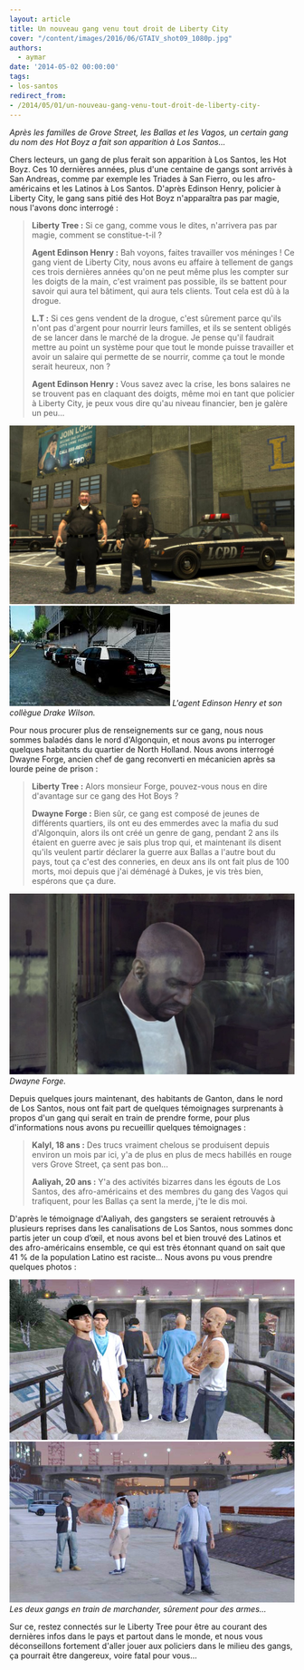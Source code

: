 ```yaml
---
layout: article
title: Un nouveau gang venu tout droit de Liberty City
cover: "/content/images/2016/06/GTAIV_shot09_1080p.jpg"
authors:
  - aymar
date: '2014-05-02 00:00:00'
tags:
- los-santos
redirect_from:
- /2014/05/01/un-nouveau-gang-venu-tout-droit-de-liberty-city-
---
```


_Après les familles de Grove Street, les Ballas et les Vagos, un certain gang du nom des Hot Boyz a fait son apparition à Los Santos..._

Chers lecteurs, un gang de plus ferait son apparition à Los Santos, les Hot Boyz. Ces 10 dernières années, plus d'une centaine de gangs sont arrivés à San Andreas, comme par exemple les Triades à San Fierro, ou les afro-américains et les Latinos à Los Santos. D'après Edinson Henry, policier à Liberty City, le gang sans pitié des Hot Boyz n'apparaîtra pas par magie, nous l'avons donc interrogé :

> **Liberty Tree :** Si ce gang, comme vous le dites, n'arrivera pas par magie, comment se constitue-t-il ?
> 
> **Agent Edinson Henry :** Bah voyons, faites travailler vos méninges ! Ce gang vient de Liberty City, nous avons eu affaire à tellement de gangs ces trois dernières années qu'on ne peut même plus les compter sur les doigts de la main, c'est vraiment pas possible, ils se battent pour savoir qui aura tel bâtiment, qui aura tels clients. Tout cela est dû à la drogue.
> 
> **L.T :** Si ces gens vendent de la drogue, c'est sûrement parce qu'ils n'ont pas d'argent pour nourrir leurs familles, et ils se sentent obligés de se lancer dans le marché de la drogue. Je pense qu'il faudrait mettre au point un système pour que tout le monde puisse travailler et avoir un salaire qui permette de se nourrir, comme ça tout le monde serait heureux, non ?
> 
> **Agent Edinson Henry :** Vous savez avec la crise, les bons salaires ne se trouvent pas en claquant des doigts, même moi en tant que policier à Liberty City, je peux vous dire qu'au niveau financier, ben je galère un peu...

![](/content/images/2016/06/1324838597_gta-4-black-police-mod.jpg)
![L'agent Edinson Henry et son collègue Drake Wilson.](/content/images/2016/06/images%20%281%29.jpg)
_L'agent Edinson Henry et son collègue Drake Wilson._

Pour nous procurer plus de renseignements sur ce gang, nous nous sommes baladés dans le nord d'Algonquin, et nous avons pu interroger quelques habitants du quartier de North Holland. Nous avons interrogé Dwayne Forge, ancien chef de gang reconverti en mécanicien après sa lourde peine de prison :

> **Liberty Tree :** Alors monsieur Forge, pouvez-vous nous en dire d'avantage sur ce gang des Hot Boys ?
> 
> **Dwayne Forge :** Bien sûr, ce gang est composé de jeunes de différents quartiers, ils ont eu des emmerdes avec la mafia du sud d'Algonquin, alors ils ont créé un genre de gang, pendant 2 ans ils étaient en guerre avec je sais plus trop qui, et maintenant ils disent qu'ils veulent partir déclarer la guerre aux Ballas a l'autre bout du pays, tout ça c'est des conneries, en deux ans ils ont fait plus de 100 morts, moi depuis que j'ai déménagé à Dukes, je vis très bien, espérons que ça dure.

![Dwayne Forge.](/content/images/2016/06/dwayne_velky%20%281%29.jpg)
_Dwayne Forge._

Depuis quelques jours maintenant, des habitants de Ganton, dans le nord de Los Santos, nous ont fait part de quelques témoignages surprenants à propos d'un gang qui serait en train de prendre forme, pour plus d'informations nous avons pu recueillir quelques témoignages :

> **Kalyl, 18 ans :** Des trucs vraiment chelous se produisent depuis environ un mois par ici, y'a de plus en plus de mecs habillés en rouge vers Grove Street, ça sent pas bon...
> 
> **Aaliyah, 20 ans :** Y'a des activités bizarres dans les égouts de Los Santos, des afro-américains et des membres du gang des Vagos qui trafiquent, pour les Ballas ça sent la merde, j'te le dis moi.

D'après le témoignage d'Aaliyah, des gangsters se seraient retrouvés à plusieurs reprises dans les canalisations de Los Santos, nous sommes donc partis jeter un coup d’œil, et nous avons bel et bien trouvé des Latinos et des afro-américains ensemble, ce qui est très étonnant quand on sait que 41 % de la population Latino est raciste... Nous avons pu vous prendre quelques photos :

![](/content/images/2016/06/153911003.jpg)
![Les deux gangs en train de marchander, sûrement pour des armes...](/content/images/2016/06/3575534600.jpg)
_Les deux gangs en train de marchander, sûrement pour des armes..._

Sur ce, restez connectés sur le Liberty Tree pour être au courant des dernières infos dans le pays et partout dans le monde, et nous vous déconseillons fortement d'aller jouer aux policiers dans le milieu des gangs, ça pourrait être dangereux, voire fatal pour vous...